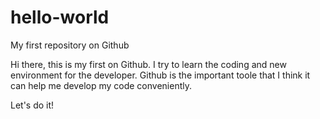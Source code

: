 # hello-world
My first repository on Github

Hi there, this is my first on Github. I try to learn the coding and new environment for the developer.
Github is the important toole that I think it can help me develop my code conveniently.

Let's do it!

